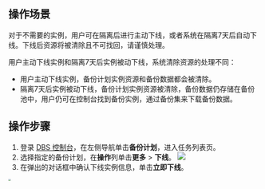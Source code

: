 ## 操作场景

对于不需要的实例，用户可在隔离后进行主动下线，或者系统在隔离7天后自动下线。下线后资源将被清除且不可找回，请谨慎处理。

用户主动下线实例和隔离7天后实例被动下线，系统清除资源的处理不同：

- 用户主动下线实例，备份计划实例资源和备份数据都会被清除。
- 隔离7天后实例被动下线，备份计划实例资源被清除，备份数据仍存储在备份池中，用户仍可在控制台找到备份实例，通过备份集来下载备份数据。

## 操作步骤
1. 登录 [DBS 控制台](https://console.cloud.tencent.com/dbs)，在左侧导航单击**备份计划**，进入任务列表页。
2. 选择指定的备份计划，在**操作**列单击**更多** > **下线**。
![](https://qcloudimg.tencent-cloud.cn/raw/a3b5662f3ab457811f6dc85c3ee46035.png)
3. 在弹出的对话框中确认下线实例信息，单击**立即下线**。<br>
<img src="https://qcloudimg.tencent-cloud.cn/raw/196e5609bb1b305820394877f747beb3.png" style="zoom:30%;" />

